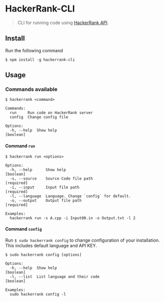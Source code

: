 # HackerRank-CLI
> CLI for running code using [HackerRank API](https://www.hackerrank.com/api).

## Install

Run the following command

```
$ npm install -g hackerrank-cli
```

## Usage

### Commands available

```
$ hackerrank <command>

Commands:
  run     Run code on HackerRank server
  config  Change config file

Options:
  -h, --help  Show help                                                [boolean]
```

#### Command `run`

```
$ hackerrank run <options>

Options:
  -h, --help      Show help                                            [boolean]
  -s, --source    Source Code file path                               [required]
  -i, --input     Input file path                                     [required]
  -l, --language  Language. Change `config` for default.
  -o, --output    Output file path                                    [required]

Examples:
  hackerrank run -s A.cpp -i Input00.in -o Output.txt -l 2
```

#### Command `config`
Run `$ sudo hackerrank config` to change configuration of your installation. This includes default language and API KEY.

```
$ sudo hackerrank config [options]

Options:
  -h, --help  Show help                                                [boolean]
  -l, --list  List language and their code                             [boolean]

Examples:
  sudo hackerrank config -l
```
